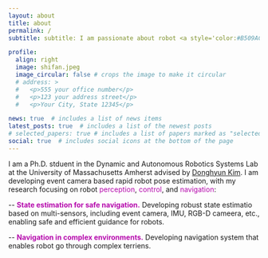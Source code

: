 ```yaml
---
layout: about
title: about
permalink: /
subtitle: subtitle: I am passionate about robot <a style='color:#B509AC;'> pose estimation </a> and <a style='color:#B509AC;'> control </a>. Please refer to my <a href="/assets/pdf/resume.pdf" target="_blank">CV</a> for details.

profile:
  align: right
  image: shifan.jpeg
  image_circular: false # crops the image to make it circular
  # address: >
  #   <p>555 your office number</p>
  #   <p>123 your address street</p>
  #   <p>Your City, State 12345</p>

news: true  # includes a list of news items
latest_posts: true  # includes a list of the newest posts
# selected_papers: true # includes a list of papers marked as "selected={true}"
social: true  # includes social icons at the bottom of the page
---
```


I am a Ph.D. stduent in the Dynamic and Autonomous Robotics Systems Lab at the University of Massachusetts Amherst advised by [Donghyun Kim](https://www.cics.umass.edu/people/kim-donghyun). I am developing event camera based rapid robot pose estimation, with my research focusing on robot <a style='color:#B509AC;'>perception</a>, <a style='color:#B509AC;'>control</a>, and <a style='color:#B509AC;'>navigation</a>:
    
  -- <a style='color:#B509AC;'><b>State estimation for safe navigation.</b></a> Developing robust state estimatio based on multi-sensors, including event camera, IMU, RGB-D cameera, etc., enabling safe and efficient guidance for robots.

  -- <a style='color:#B509AC;'><b>Navigation in complex environments.</b></a> Developing navigation system that enables robot go through complex terriens.
